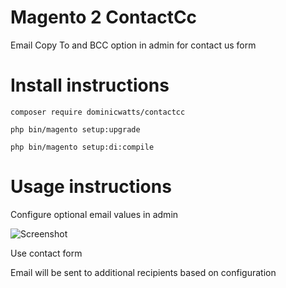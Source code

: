 # Magento 2 ContactCc

Email Copy To and BCC option in admin for contact us form

# Install instructions #

`composer require dominicwatts/contactcc`

`php bin/magento setup:upgrade`

`php bin/magento setup:di:compile`

# Usage instructions #

Configure optional email values in admin

![Screenshot](https://i.snipboard.io/9pqGuW.jpg)

Use contact form

Email will be sent to additional recipients based on configuration
